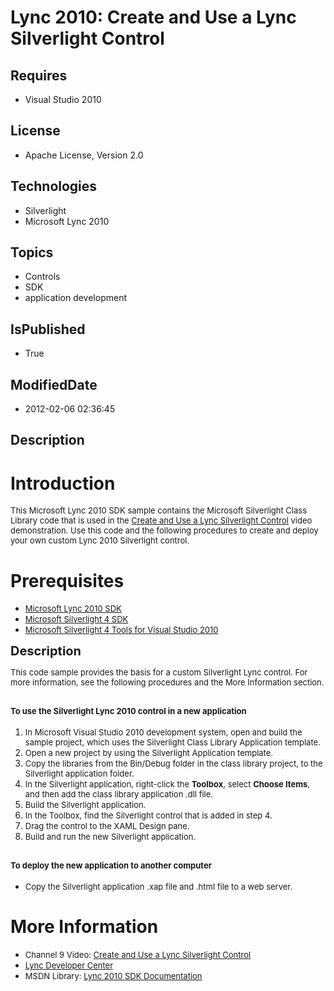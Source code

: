 # Lync 2010: Create and Use a Lync Silverlight Control
## Requires
* Visual Studio 2010
## License
* Apache License, Version 2.0
## Technologies
* Silverlight
* Microsoft Lync 2010
## Topics
* Controls
* SDK
* application development
## IsPublished
* True
## ModifiedDate
* 2012-02-06 02:36:45
## Description

<h1>Introduction</h1>
<p><span style="font-size:small">This Microsoft Lync 2010 SDK sample contains the Microsoft Silverlight Class Library code that is used in the
<a href="http://channel9.msdn.com/posts/Create-and-Use-a-Lync-Silverlight-Control">
Create and Use a Lync Silverlight Control</a> video demonstration. Use this code and the following procedures to create and deploy your own custom Lync 2010 Silverlight control.</span></p>
<h1><span>Prerequisites</span></h1>
<ul>
<li><span style="font-size:small"><a href="http://www.microsoft.com/download/en/details.aspx?id=18898">Microsoft Lync 2010 SDK</a></span>
</li><li><span style="font-size:small"><a href="http://www.microsoft.com/download/en/details.aspx?id=7335">Microsoft Silverlight 4 SDK</a></span>
</li><li><span style="font-size:small"><a href="http://www.microsoft.com/download/en/details.aspx?id=18149">Microsoft Silverlight 4 Tools for Visual Studio 2010</a></span>
</li></ul>
<p><span style="font-size:20px; font-weight:bold">Description</span></p>
<p><span style="font-size:small">This code sample provides the basis for a custom Silverlight Lync control. For more information, see the following procedures and the More Information section.</span></p>
<h2><span style="font-size:small">To use the Silverlight Lync 2010 control in a new application</span></h2>
<ol>
<li><span style="font-size:small">In Microsoft Visual Studio 2010 development system, open and build the sample project, which uses the Silverlight Class Library Application template.</span>
</li><li><span style="font-size:small">Open a new project by using the Silverlight Application template.</span>
</li><li><span style="font-size:small">Copy the libraries from the Bin/Debug folder in the class library project, to the Silverlight application folder.</span>
</li><li><span style="font-size:small">In the Silverlight application, right-click the
<strong>Toolbox</strong>, select <strong>Choose Items</strong>, and then add the class library application .dll file.</span>
</li><li><span style="font-size:small">Build the Silverlight application.</span> </li><li><span style="font-size:small">In the Toolbox, find the Silverlight control that is added in step 4.</span>
</li><li><span style="font-size:small">Drag the control to the XAML Design pane.</span>
</li><li><span style="font-size:small">Build and run the new Silverlight application.</span>
</li></ol>
<h2><span style="font-size:small">To deploy the new application to another computer</span></h2>
<ul>
<li><span style="font-size:small">Copy the Silverlight application .xap file and .html file to a web server.&nbsp;</span>
</li></ul>
<h1>More Information</h1>
<ul>
<li><span style="font-size:small">Channel 9 Video: <a href="http://channel9.msdn.com/posts/Create-and-Use-a-Lync-Silverlight-Control">
Create and Use a Lync Silverlight Control</a></span> </li><li><span style="font-size:small"><a href="http://msdn.microsoft.com/en-us/lync/default.aspx">Lync Developer Center</a></span>
</li><li><span style="font-size:small">MSDN Library: <a href="http://msdn.microsoft.com/en-us/library/gg421054.aspx">
Lync 2010 SDK Documentation</a></span><em><br>
</em></li></ul>

